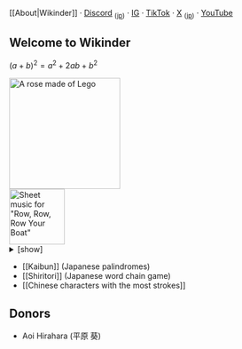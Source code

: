 [[About|Wikinder]] · [Discord](https://discord.gg/bgEXkwxnQp) <sub>([jp](https://discord.gg/qPE8DyuVw5))</sub> · [IG](https://www.instagram.com/wikindergarten/) · [TikTok](https://www.tiktok.com/@wikinder) · [X](https://x.com/wikinder) <sub>([jp](https://x.com/wikinderjp))</sub> · [YouTube](https://www.youtube.com/@wikinder)

## Welcome to Wikinder

$(a + b)^2 = a^2 + 2ab + b^2$

<img alt="A rose made of Lego" src="https://github.com/user-attachments/assets/43852a1a-73e1-4a3d-9143-fcc15274040f" height="200">

<br>

<img alt="Sheet music for &quot;Row, Row, Row Your Boat&quot;" src="https://github.com/user-attachments/assets/40e65b09-9ad1-4a03-9478-7c81dea11514" height="100">

<details>
<summary>[show]</summary>

```lilypond
\relative c' {
  \numericTimeSignature
  \time 4/4
  c4 c4 c8.[ d16] e4 | e8.[ d16 e8. f16] g2 |
  \tuplet 3/2 { c8[ c8 c8] } \tuplet 3/2 { g8[ g8 g8] } \tuplet 3/2 { e8[ e8 e8] } \tuplet 3/2 { c8[ c8 c8] } | g'8.[ f16 e8. d16] c2 \bar "|."
}
```

https://github.com/user-attachments/assets/2cbf4e6e-dc5b-4ff1-b04a-8373a4738dbf

</details>

* [[Kaibun]] (Japanese palindromes)
* [[Shiritori]] (Japanese word chain game)
* [[Chinese characters with the most strokes]]

## Donors

* Aoi Hirahara (平原 葵)
